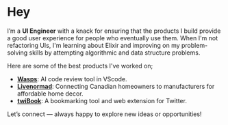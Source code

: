 
# Hey

I’m a **UI Engineer** with a knack for ensuring that the products I build provide a good user experience for people who eventually use them. When I'm not refactoring UIs, I'm learning about Elixir and improving on my problem-solving skills by attempting algorithmic and data structure problems.

Here are some of the best products I've worked on;

- **[Wasps](https://marketplace.visualstudio.com/items?itemName=Gitsecure.wasps)**: AI code review tool in VScode.  
- **[Livenormad](https://www.livenormad.com/)**: Connecting Canadian homeowners to manufacturers for affordable home decor.    
- **[twiBook](https://twibook.app/)**: A bookmarking tool and web extension for Twitter.  

Let’s connect &mdash; always happy to explore new ideas or opportunities!  

